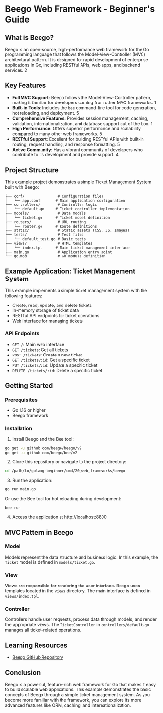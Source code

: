 # Beego Web Framework - Beginner's Guide

## What is Beego?

Beego is an open-source, high-performance web framework for the Go programming language that follows the Model-View-Controller (MVC) architectural pattern. It is designed for rapid development of enterprise applications in Go, including RESTful APIs, web apps, and backend services. <mcreference link="https://github.com/beego/beego" index="2">2</mcreference>

## Key Features

- **Full MVC Support**: Beego follows the Model-View-Controller pattern, making it familiar for developers coming from other MVC frameworks. <mcreference link="https://medium.com/@vijeshomen/exploring-golang-and-beego-a-beginners-guide-with-examples-part-1-79619f0db1ac" index="1">1</mcreference>
- **Built-in Tools**: Includes the `bee` command-line tool for code generation, hot reloading, and deployment. <mcreference link="https://www.sitepoint.com/go-building-web-applications-beego/" index="5">5</mcreference>
- **Comprehensive Features**: Provides session management, caching, validation, internationalization, and database support out of the box. <mcreference link="https://medium.com/@vijeshomen/exploring-golang-and-beego-a-beginners-guide-with-examples-part-1-79619f0db1ac" index="1">1</mcreference>
- **High Performance**: Offers superior performance and scalability compared to many other web frameworks. <mcreference link="https://www.sitepoint.com/go-building-web-applications-beego/" index="5">5</mcreference>
- **RESTful Support**: Excellent for building RESTful APIs with built-in routing, request handling, and response formatting. <mcreference link="https://www.sitepoint.com/go-building-web-applications-beego/" index="5">5</mcreference>
- **Active Community**: Has a vibrant community of developers who contribute to its development and provide support. <mcreference link="https://www.squash.io/best-practices-for-beego-applications-in-golang-mvc-error-handling-and-testing/" index="4">4</mcreference>

## Project Structure

This example project demonstrates a simple Ticket Management System built with Beego:

```
├── conf/               # Configuration files
│   └── app.conf       # Main application configuration
├── controllers/        # Controller logic
│   └── default.go     # Ticket controller implementation
├── models/             # Data models
│   └── ticket.go      # Ticket model definition
├── routers/            # URL routing
│   └── router.go      # Route definitions
├── static/             # Static assets (CSS, JS, images)
├── tests/              # Test files
│   └── default_test.go # Basic tests
├── views/              # HTML templates
│   └── index.tpl      # Main ticket management interface
├── main.go             # Application entry point
└── go.mod              # Go module definition
```

## Example Application: Ticket Management System

This example implements a simple ticket management system with the following features:

- Create, read, update, and delete tickets
- In-memory storage of ticket data
- RESTful API endpoints for ticket operations
- Web interface for managing tickets

### API Endpoints

- `GET /`: Main web interface
- `GET /tickets`: Get all tickets
- `POST /tickets`: Create a new ticket
- `GET /tickets/:id`: Get a specific ticket
- `PUT /tickets/:id`: Update a specific ticket
- `DELETE /tickets/:id`: Delete a specific ticket

## Getting Started

### Prerequisites

- Go 1.16 or higher
- Beego framework

### Installation

1. Install Beego and the Bee tool:

```bash
go get -u github.com/beego/beego/v2
go get -u github.com/beego/bee/v2
```

2. Clone this repository or navigate to the project directory:

```bash
cd /path/to/golang-beginner/cmd/20_web_frameworks/beego
```

3. Run the application:

```bash
go run main.go
```

Or use the Bee tool for hot reloading during development:

```bash
bee run
```

4. Access the application at http://localhost:8800

## MVC Pattern in Beego

### Model

Models represent the data structure and business logic. In this example, the `Ticket` model is defined in `models/ticket.go`.

### View

Views are responsible for rendering the user interface. Beego uses templates located in the `views` directory. The main interface is defined in `views/index.tpl`.

### Controller

Controllers handle user requests, process data through models, and render the appropriate views. The `TicketController` in `controllers/default.go` manages all ticket-related operations.

## Learning Resources

- [Beego GitHub Repository](https://github.com/beego/beego)


## Conclusion

Beego is a powerful, feature-rich web framework for Go that makes it easy to build scalable web applications. This example demonstrates the basic concepts of Beego through a simple ticket management system. As you become more familiar with the framework, you can explore its more advanced features like ORM, caching, and internationalization.